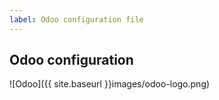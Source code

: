 ```yaml
---
label: Odoo configuration file
---
```

## Odoo configuration

![Odoo]({{ site.baseurl }}images/odoo-logo.png)
